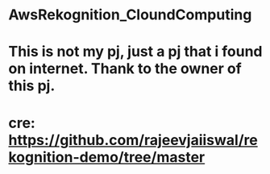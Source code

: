 # AwsRekognition_CloundComputing
# This is not my pj, just a pj that i found on internet. Thank to the owner of this pj.
# cre: https://github.com/rajeevjaiiswal/rekognition-demo/tree/master
